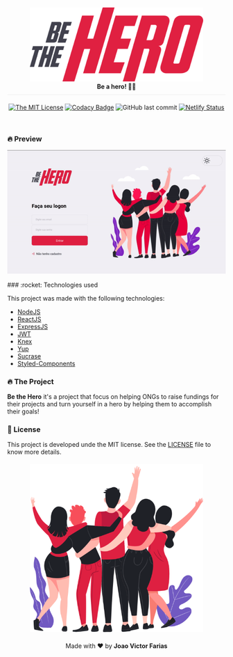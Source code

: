<h4 align="center" style="border-bottom: 1px solid #eee; margin: 20px 0; padding-bottom: 10px;">
<img src="./img/logo.svg" width="400px" alt="logo" /><br>
 <b>Be a hero!</b> 🦸‍♂️
</h4>

<div align="center">

[![The MIT License](https://img.shields.io/badge/license-MIT-green.svg?style=flat-square)](https://github.com/jvictorfarias/be-the-hero/blob/master/LICENSE.md)
[![Codacy Badge](https://api.codacy.com/project/badge/Grade/e03bf9946db44b37bc31318b5e9de000)](https://www.codacy.com/manual/jvictorfarias/be-the-hero?utm_source=github.com&utm_medium=referral&utm_content=jvictorfarias/be-the-hero&utm_campaign=Badge_Grade)
![GitHub last commit](https://img.shields.io/github/last-commit/jvictorfarias/be-the-hero)
[![Netlify Status](https://api.netlify.com/api/v1/badges/749225ed-51f3-4f2b-85be-5a8eb32897f0/deploy-status)](https://app.netlify.com/sites/bethehero-jvictorfarias/deploys)

</div>

<br>

### :fire: Preview

<div align="center">

![Demo](img/preview.gif)

</div>
### :rocket: Technologies used

This project was made with the following technologies:

- [NodeJS](https://nodejs.org/en/)
- [ReactJS](https://pt-br.reactjs.org/)
- [ExpressJS](https://expressjs.com/pt-br/)
- [JWT](https://jwt.io/)
- [Knex](http://knexjs.org/)
- [Yup](https://github.com/jquense/yup)
- [Sucrase](https://sucrase.io/)
- [Styled-Components](https://styled-components.com/)

### :fire: The Project

<b>Be the Hero</b> it's a project that focus on helping ONGs to raise fundings for their projects and turn yourself in a hero by helping them to accomplish their goals!

### :memo: License

This project is developed unde the MIT license. See the [LICENSE](LICENSE.md) file to know more details.

<p align="center" style="margin-top: 20px;">
  <img src="./img/heroes.png" width="400px" alt="heroes" />
</p>

<p align="center" style="margin-top: 20px;">Made with ❤️ by <strong> Joao Victor Farias </p>
